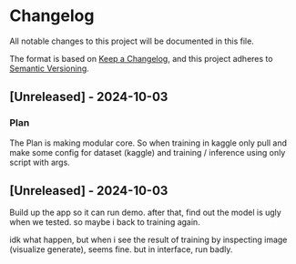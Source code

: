 # Changelog

All notable changes to this project will be documented in this file.

The format is based on [Keep a Changelog](https://keepachangelog.com/en/1.0.0/),
and this project adheres to [Semantic Versioning](https://semver.org/spec/v2.0.0.html).

## [Unreleased] - 2024-10-03
### Plan
The Plan is making modular core. So when training in kaggle only pull and make some config for dataset (kaggle) and training / inference using only script with args.

## [Unreleased] - 2024-10-03
Build up the app so it can run demo. after that, find out the model is ugly when we tested. so maybe i back to training again.

idk what happen, but when i see the result of training by inspecting image (visualize generate), seems fine. but in interface, run badly.
